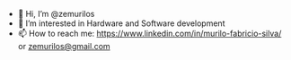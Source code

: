 - 👋 Hi, I’m @zemurilos
- 👀 I’m interested in Hardware and Software development
- 📫 How to reach me: https://www.linkedin.com/in/murilo-fabricio-silva/ or zemurilos@gmail.com

<!---
zemurilos/zemurilos is a ✨ special ✨ repository because its `README.md` (this file) appears on your GitHub profile.
You can click the Preview link to take a look at your changes.
--->
